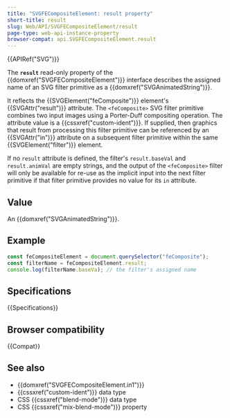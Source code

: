 ```yaml
---
title: "SVGFECompositeElement: result property"
short-title: result
slug: Web/API/SVGFECompositeElement/result
page-type: web-api-instance-property
browser-compat: api.SVGFECompositeElement.result
---
```


{{APIRef("SVG")}}

The **`result`** read-only property of the {{domxref("SVGFECompositeElement")}} interface describes the assigned name of an SVG filter primitive as a {{domxref("SVGAnimatedString")}}.

It reflects the {{SVGElement("feComposite")}} element's {{SVGAttr("result")}} attribute. The `<feComposite>` SVG filter primitive combines two input images using a Porter-Duff compositing operation. The attribute value is a {{cssxref("custom-ident")}}. If supplied, then graphics that result from processing this filter primitive can be referenced by an {{SVGAttr("in")}} attribute on a subsequent filter primitive within the same {{SVGElement("filter")}} element.

If no `result` attribute is defined, the filter's `result.baseVal` and `result.animVal` are empty strings, and the output of the `<feComposite>` filter will only be available for re-use as the implicit input into the next filter primitive if that filter primitive provides no value for its `in` attribute.

## Value

An {{domxref("SVGAnimatedString")}}.

## Example

```js
const feCompositeElement = document.querySelector("feComposite");
const filterName = feCompositeElement.result;
console.log(filterName.baseVa); // the filter's assigned name
```

## Specifications

{{Specifications}}

## Browser compatibility

{{Compat}}

## See also

- {{domxref("SVGFECompositeElement.in1")}}
- {{cssxref("custom-ident")}} data type
- CSS {{cssxref("blend-mode")}} data type
- CSS {{cssxref("mix-blend-mode")}} property
